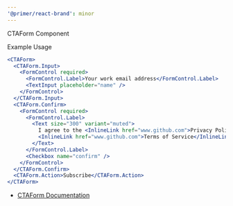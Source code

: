 ```yaml
---
'@primer/react-brand': minor
---
```


CTAForm Component

Example Usage

```jsx live
<CTAForm>
  <CTAForm.Input>
    <FormControl required>
      <FormControl.Label>Your work email address</FormControl.Label>
      <TextInput placeholder="name" />
    </FormControl>
  </CTAForm.Input>
  <CTAForm.Confirm>
    <FormControl required>
      <FormControl.Label>
        <Text size="300" variant="muted">
          I agree to the <InlineLink href="www.github.com">Privacy Policy</InlineLink> and{' '}
          <InlineLink href="www.github.com">Terms of Service</InlineLink>
        </Text>
      </FormControl.Label>
      <Checkbox name="confirm" />
    </FormControl>
  </CTAForm.Confirm>
  <CTAForm.Action>Subscribe</CTAForm.Action>
</CTAForm>
```

- [CTAForm Documentation](https://primer.style/brand/components/CTAForm)
